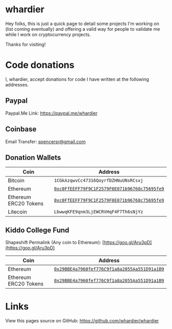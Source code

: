 # whardier

Hey folks, this is just a quick page to detail some projects I'm working on (list coming eventually) and offering a valid way for people to validate me while I work on cryptocurrency projects.

Thanks for visiting!

# Code donations

I, whardier, accept donations for code I have written at the following addresses.

## Paypal

Paypal.Me Link: https://paypal.me/whardier

## Coinbase

Email Transfer: spencersr@gmail.com

## Donation Wallets

Coin | Address
--- | ---
Bitcoin | ```1CGkAzqwvCc47316QoyrfDZHNuUNsRCsxj```
Ethereum | [```0xc0FfEEFF79F9C1F2579F0E071b96768c75695fe9```](https://etherscan.io/address/0xc0ffeeff79f9c1f2579f0e071b96768c75695fe9)
Ethereum ERC20 Tokens | [```0xc0FfEEFF79F9C1F2579F0E071b96768c75695fe9```](https://etherscan.io/address/0xc0ffeeff79f9c1f2579f0e071b96768c75695fe9)
Litecoin | ```LbwwqKFE9qnm3LjEWCRVHqF4F7Th6sNjYz```

## Kiddo College Fund

Shapeshift Permalink (Any coin to Ethereum): [https://goo.gl/Aru3pD](https://goo.gl/Aru3pD)

Coin | Address
--- | ---
Ethereum | [```0x29BBE4a7960fef776C9f1a8a2055Aa551D91a1B9```](https://etherscan.io/address/0x29BBE4a7960fef776C9f1a8a2055Aa551D91a1B9)
Ethereum ERC20 Tokens| [```0x29BBE4a7960fef776C9f1a8a2055Aa551D91a1B9```](https://etherscan.io/address/0x29BBE4a7960fef776C9f1a8a2055Aa551D91a1B9)

# Links

View this pages source on GitHub: https://github.com/whardier/whardier
